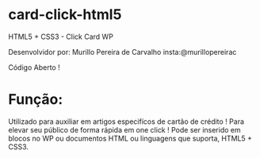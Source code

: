 # card-click-html5
HTML5 + CSS3 - Click Card WP

Desenvolvidor por: Murillo Pereira de Carvalho
insta:@murillopereirac

Código Aberto !

# Função:

Utilizado para auxiliar em artigos especifícos de cartão de crédito !
Para elevar seu público de forma rápida em one click !
Pode ser inserido em blocos no WP ou documentos HTML ou linguagens que suporta, HTML5 + CSS3.

